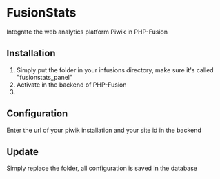 # FusionStats
Integrate the web analytics platform Piwik in PHP-Fusion
## Installation
1. Simply put the folder in your infusions directory, make sure it's called "fusionstats_panel"
2. Activate in the backend of PHP-Fusion
3. 
## Configuration
Enter the url of your piwik installation and your site id in the backend

## Update
Simply replace the folder, all configuration is saved in the database
